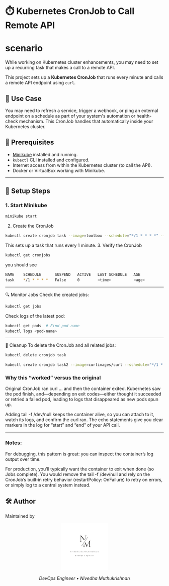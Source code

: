# ⏱️ Kubernetes CronJob to Call Remote API

# scenario

While working on Kubernetes cluster enhancements, you may need to set up a recurring task that makes a call to a remote API.

This project sets up a **Kubernetes CronJob** that runs every minute and calls a remote API endpoint using `curl`.

## 📌 Use Case

You may need to refresh a service, trigger a webhook, or ping an external endpoint on a schedule as part of your system's automation or health-check mechanism. This CronJob handles that automatically inside your Kubernetes cluster.

## 🚀 Prerequisites

- [Minikube](https://minikube.sigs.k8s.io/docs/start/) installed and running.
- `kubectl` CLI installed and configured.
- Internet access from within the Kubernetes cluster (to call the API).
- Docker or VirtualBox working with Minikube.

---

## 🔧 Setup Steps

### 1. Start Minikube

```bash
minikube start
```
2. Create the CronJob
```bash
kubectl create cronjob task --image=toolbox --schedule="*/1 * * * *" -- curl -s https://api.cyber-widget.com/refresh
```
This sets up a task that runs every 1 minute.
3. Verify the CronJob
```bash
kubectl get cronjobs
```
you should see

```bash
NAME    SCHEDULE      SUSPEND   ACTIVE   LAST SCHEDULE   AGE
task    */1 * * * *   False     0        <time>          <age>
```
---
🔍 Monitor Jobs
Check the created jobs:
```bash
kubectl get jobs
```
Check logs of the latest pod:
```bash
kubectl get pods  # Find pod name
kubectl logs <pod-name>
```
---
🧼 Cleanup
To delete the CronJob and all related jobs:
```bash
kubectl delete cronjob task
```

```bash
kubectl create cronjob task2 --image=curlimages/curl --schedule="*/1 * * * *" -- /bin/sh -c "echo 'Running curl'; curl -s https://api.cyber-widget.com/refresh; echo 'Curl finished'; tail -f /dev/null"

```
### Why this “worked” versus the original
Original CronJob ran curl … and then the container exited. Kubernetes saw the pod finish, and—depending on exit codes—either thought it succeeded or retried a failed pod, leading to logs that disappeared as new pods spun up.

Adding tail -f /dev/null keeps the container alive, so you can attach to it, watch its logs, and confirm the curl ran. The echo statements give you clear markers in the log for “start” and “end” of your API call.

---
### Notes:

For debugging, this pattern is great: you can inspect the container’s log output over time.

For production, you’ll typically want the container to exit when done (so Jobs complete). You would remove the tail -f /dev/null and rely on the CronJob’s built‑in retry behavior (restartPolicy: OnFailure) to retry on errors, or simply log to a central system instead.


## 🛠️ Author  
Maintained by  
<p align="center">
  <img src="/assets/logo.png" alt="Logo" width="150"/>
</p>
<p align="center"><em>DevOps Engineer • Nivedha Muthukrishnan</em></p>